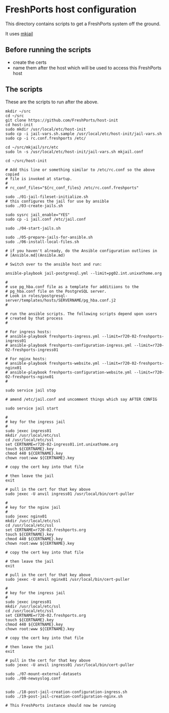 # FreshPorts host configuration

This directory contains scripts to get a FreshPorts system off the ground.

It uses [mkjail](https://github.com/mkjail/mkjail)

## Before running the scripts

* create the certs
* name them after the host which will be used to access this FreshPorts host

## The scripts

These are the scripts to run after the above.

    mkdir ~/src
    cd ~/src
    git clone https://github.com/FreshPorts/host-init
    cd host-init
    sudo mkdir /usr/local/etc/host-init
    sudo cp -i jail-vars.sh.sample /usr/local/etc/host-init/jail-vars.sh
    sudo cp -i rc.conf.freshports /etc/

    cd ~/src/mkjail/src/etc
    sudo ln -s /usr/local/etc/host-init/jail-vars.sh mkjail.conf

    cd ~/src/host-init

    # Add this line or something similar to /etc/rc.conf so the above copied
    # file is invoked at startup.
    #
    # rc_conf_files="${rc_conf_files} /etc/rc.conf.freshports"

    sudo ./01-jail-fileset-initialize.sh
    # this configures the jail for use by ansible
    sudo ./03-create-jails.sh

    sudo sysrc jail_enable="YES"
    sudo cp -i jail.conf /etc/jail.conf

    sudo ./04-start-jails.sh

    sudo ./05-prepare-jails-for-ansible.sh
    sudo ./06-install-local-files.sh

    # if you haven't already, do the Ansible configuration outlines in
    # [Ansible.md](Ansible.md)

    # Switch over to the ansible host and run:

    ansible-playbook jail-postgresql.yml --limit=pg02.int.unixathome.org

    #
    # use pg_hba.conf file as a template for additiions to the
    # pg_hba.conf file on the PostgreSQL server.
    # Look in roles/postgresql-server/templates/hosts/SERVERNAME/pg_hba.conf.j2
    #

    # run the ansible scripts. The following scripts depend upon users
    # created by that process
    #

    # For ingress hosts:
    # ansible-playbook freshports-ingress.yml --limit=r720-02-freshports-ingress01
    # ansible-playbook freshports-configuration-ingress.yml --limit=r720-02-freshports-ingress01

    # For nginx hosts:
    # ansible-playbook freshports-website.yml --limit=r720-02-freshports-nginx01
    # ansible-playbook freshports-configuration-website.yml --limit=r720-02-freshports-nginx01
    # 

    sudo service jail stop

    # amend /etc/jail.conf and uncomment things which say AFTER CONFIG

    sudo service jail start

    #
    # key for the ingress jail
    #
    sudo jexec ingress01
    mkdir /usr/local/etc/ssl
    cd /usr/local/etc/ssl
    set CERTNAME=r720-02-ingress01.int.unixathome.org
    touch ${CERTNAME}.key
    chmod 440 ${CERTNAME}.key
    chown root:www ${CERTNAME}.key

    # copy the cert key into that file

    # then leave the jail
    exit

    # pull in the cert for that key above
    sudo jexec -U anvil ingress01 /usr/local/bin/cert-puller

    #
    # key for the nginx jail
    #
    sudo jexec nginx01
    mkdir /usr/local/etc/ssl
    cd /usr/local/etc/ssl
    set CERTNAME=r720-02.freshports.org
    touch ${CERTNAME}.key
    chmod 440 ${CERTNAME}.key
    chown root:www ${CERTNAME}.key

    # copy the cert key into that file

    # then leave the jail
    exit

    # pull in the cert for that key above
    sudo jexec -U anvil nginx01 /usr/local/bin/cert-puller

    #
    # key for the ingress jail
    #
    sudo jexec ingress01
    mkdir /usr/local/etc/ssl
    cd /usr/local/etc/ssl
    set CERTNAME=r720-02.freshports.org
    touch ${CERTNAME}.key
    chmod 440 ${CERTNAME}.key
    chown root:www ${CERTNAME}.key

    # copy the cert key into that file

    # then leave the jail
    exit

    # pull in the cert for that key above
    sudo jexec -U anvil ingress01 /usr/local/bin/cert-puller

    sudo ./07-mount-external-datasets
    sudo ./08-newsyslog.conf


    sudo ./18-post-jail-creation-configuration-ingress.sh
    sudo ./19-post-jail-creation-configuration-nginx.sh

    # This FreshPorts instance should now be running
